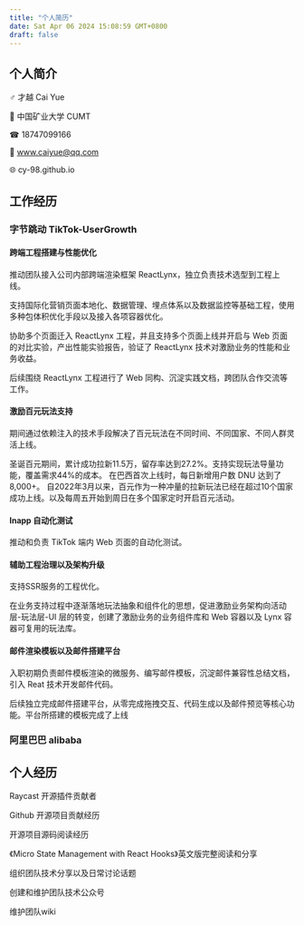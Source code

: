 ```yaml
---
title: "个人简历"
date: Sat Apr 06 2024 15:08:59 GMT+0800
draft: false
---
```


## 个人简介
♂︎ 才越 Cai Yue

🏫 中国矿业大学 CUMT

☎︎ 18747099166

📧 www.caiyue@qq.com

🌐 cy-98.github.io



## 工作经历

### 字节跳动 TikTok-UserGrowth

#### 跨端工程搭建与性能优化

推动团队接入公司内部跨端渲染框架 ReactLynx，独立负责技术选型到工程上线。

支持国际化营销页面本地化、数据管理、埋点体系以及数据监控等基础工程，使用多种包体积优化手段以及接入各项容器优化。

协助多个页面迁入 ReactLynx 工程，并且支持多个页面上线并开启与 Web 页面的对比实验，产出性能实验报告，验证了 ReactLynx 技术对激励业务的性能和业务收益。

后续围绕 ReactLynx 工程进行了 Web 同构、沉淀实践文档，跨团队合作交流等工作。


#### 激励百元玩法支持

期间通过依赖注入的技术手段解决了百元玩法在不同时间、不同国家、不同人群灵活上线。

圣诞百元期间，累计成功拉新11.5万，留存率达到27.2%。支持实现玩法导量功能，覆盖需求44%的成本。
在巴西首次上线时，每日新增用户数 DNU 达到了 8,000+。
自2022年3月以来，百元作为一种冲量的拉新玩法已经在超过10个国家成功上线。以及每周五开始到周日在多个国家定时开启百元活动。

#### Inapp 自动化测试
推动和负责 TikTok 端内 Web 页面的自动化测试。



#### 辅助工程治理以及架构升级
支持SSR服务的工程优化。

在业务支持过程中逐渐落地玩法抽象和组件化的思想，促进激励业务架构向活动层-玩法层-UI 层的转变，创建了激励业务的业务组件库和 Web 容器以及 Lynx 容器可复用的玩法库。



#### 邮件渲染模板以及邮件搭建平台

入职初期负责邮件模板渲染的微服务、编写邮件模板，沉淀邮件兼容性总结文档，引入 Reat 技术开发邮件代码。

后续独立完成邮件搭建平台，从零完成拖拽交互、代码生成以及邮件预览等核心功能。平台所搭建的模板完成了上线


### 阿里巴巴 alibaba


## 个人经历

Raycast 开源插件贡献者

Github 开源项目贡献经历

开源项目源码阅读经历

《Micro State Management with React Hooks》英文版完整阅读和分享


组织团队技术分享以及日常讨论话题

创建和维护团队技术公众号

维护团队wiki